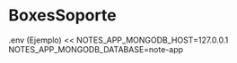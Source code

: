 # BoxesSoporte
.env (Ejemplo)
<<
NOTES_APP_MONGODB_HOST=127.0.0.1
NOTES_APP_MONGODB_DATABASE=note-app
>>
